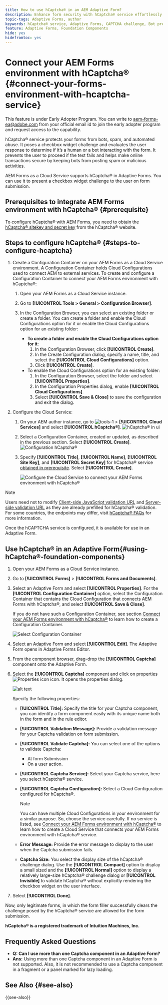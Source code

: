 ```yaml
---
title: How to use hCaptcha® in an AEM Adaptive Form?
description: Enhance form security with hCaptcha® service effortlessly. Step-by-step guide inside!
topic-tags: Adaptive Forms, author
keywords: hCaptcha® service, Adaptive Forms, CAPTCHA challenge, Bot prevention, Form submission security, Form spam prevention
feature: Adaptive Forms, Foundation Components
hide: yes
hidefromtoc: yes
---
```


# Connect your AEM Forms environment with hCaptcha® {#connect-your-forms-environment-with-hcaptcha-service}

<span class="preview"> This feature is under Early Adopter Program. You can write to aem-forms-ea@adobe.com from your official email id to join the early adopter program and request access to the capability. </span>

hCaptcha® service protects your forms from bots, spam, and automated abuse. It poses a checkbox widget challenge and evaluates the user response to determine if it’s a human or a bot interacting with the form. It prevents the user to proceed if the test fails and helps make online transactions secure by keeping bots from posting spam or malicious activities.

<!-- ![hCaptcha®](assets/hCaptcha®-challenge.png)-->

AEM Forms as a Cloud Service supports hCaptcha® in Adaptive Forms. You can use it to present a checkbox widget challenge to the user on form submission.

## Prerequisites to integrate AEM Forms environment with hCaptcha® {#prerequisite}

To configure hCaptcha® with AEM Forms, you need to obtain the [hCaptcha® sitekey and secret key](https://docs.hcaptcha.com/switch/#get-your-hcaptcha-sitekey-and-secret-key) from the hCaptcha® website.

## Steps to configure hCaptcha® {#steps-to-configure-hcaptcha}

1. Create a Configuration Container on your AEM Forms as a Cloud Service environment. A Configuration Container holds Cloud Configurations used to connect AEM to external services. To create and configure a Configuration Container to connect your AEM Forms environment with hCaptcha®:
    1. Open your AEM Forms as a Cloud Service instance. 
    1. Go to **[!UICONTROL Tools > General > Configuration Browser]**.  
    1. In the Configuration Browser, you can select an existing folder or create a folder. You can create a folder and enable the Cloud Configurations option for it or enable the Cloud Configurations option for an existing folder:

        * **To create a folder and enable the Cloud Configurations option for it**:
            1. In the Configuration Browser, click **[!UICONTROL Create]**. 
            1. In the Create Configuration dialog, specify a name, title, and select the **[!UICONTROL Cloud Configurations]** option. 
            1. Click **[!UICONTROL Create]**.
        * To enable the Cloud Configurations option for an existing folder:
            1. In the Configuration Browser, select the folder and select **[!UICONTROL Properties]**.
            1. In the Configuration Properties dialog, enable **[!UICONTROL Cloud Configurations]**.
            1. Select **[!UICONTROL Save & Close]** to save the configuration and exit the dialog. 

1. Configure the Cloud Service: 
    1. On your AEM author instance, go to ![tools-1](assets/tools-1.png) &gt; **[!UICONTROL Cloud Services]** and select **[!UICONTROL hCaptcha®]**.
        ![hCaptcha® in ui](assets/hcaptcha-in-ui.png)
    1. Select a Configuration Container, created or updated, as described in the previous section. Select **[!UICONTROL Create]**.
        ![Configuration hCaptcha®](assets/config-hcaptcha.png)
    1. Specify **[!UICONTROL Title]**, **[!UICONTROL Name]**, **[!UICONTROL Site Key]**, and **[!UICONTROL Secret Key]** for hCaptcha® service [obtained in prerequisite](#prerequisite). Select **[!UICONTROL Create]**.

        ![Configure the Cloud Service to connect your AEM Forms environment with hCaptcha®](assets/create-hcaptcha-config.png)

  >[!NOTE]
  > Users need not to modify [Client-side JavaScript validation URL](https://docs.hcaptcha.com/#add-the-hcaptcha-widget-to-your-webpage) and [Server-side validation URL](https://docs.hcaptcha.com/#verify-the-user-response-server-side) as they are already prefilled for hCaptcha® validation. For some countries, the endpoints may differ, visit [hCaptcha® FAQs](https://docs.hcaptcha.com/faq#does-hcaptcha-support-access-by-users-in-china) for more information.

Once the hCAPTCHA service is configured, it is available for use in an Adaptive Form.

## Use hCaptcha® in an Adaptive Form{#using-hCaptcha®-foundation-components}

1. Open your AEM Forms as a Cloud Service instance. 
1. Go to **[!UICONTROL Forms]** > **[!UICONTROL Forms and Documents]**.  
1. Select an Adaptive Form and select **[!UICONTROL Properties]**. For the **[!UICONTROL Configuration Container]** option, select the Configuration Container that contains the Cloud Configuration that connects AEM Forms with hCaptcha®, and select **[!UICONTROL Save & Close]**.

    If you do not have such a Configuration Container, see section [Connect your AEM Forms environment with hCaptcha®](#connect-your-forms-environment-with-hcaptcha-service) to learn how to create a Configuration Container.

    ![Select Configuration Container](/help/forms/assets/captcha-properties.png)

1. Select an Adaptive Form and select **[!UICONTROL Edit]**. The Adaptive Form opens in Adaptive Forms Editor. 
1. From the component browser, drag-drop the **[!UICONTROL Captcha]** component onto the Adaptive Form.
1. Select the **[!UICONTROL Captcha]** component and click on properties ![Properties icon](assets/configure-icon.svg) icon. It opens the properties dialog.

    ![alt text](assets/hcaptcha-properties.png)

    Specify the following properties:

    * **[!UICONTROL Title]:** Specify the title for your Captcha component, you can identify a form component easily with its unique name both in the form and in the rule editor.
    * **[!UICONTROL Validation Message]:** Provide a validation message for your Captcha validation on form submission.
    * **[!UICONTROL Validate Captcha]:** You can select one of the options to validate Captcha: 
        * At form Submission 
        * On a user action.
    * **[!UICONTROL Captcha Service]:** Select your Captcha service, here you select hCaptcha® service.
    * **[!UICONTROL Captcha Configuration]:** Select a Cloud Configuration configured for hCaptcha®.
        >[!NOTE]
        >You can have multiple Cloud Configurations in your environment for a similar purpose. So, choose the service carefully. If no service is listed, see [Connect your AEM Forms environment with hCaptcha®](#connect-your-forms-environment-with-hcaptcha-service) to learn how to create a Cloud Service that connects your AEM Forms environment with hCaptcha® service.

    * **Error Message:** Provide the error message to display to the user when the Captcha submission fails.
    * **Captcha Size:** You select the display size of the hCaptcha® challenge dialog. Use the **[!UICONTROL Compact]** option to display a small sized and the **[!UICONTROL Normal]** option to display a relatively large-size hCaptcha® challenge dialog or **[!UICONTROL Invisible]** to validate hCaptcha® without explicitly rendering the checkbox widget on the user interface.

1. Select **[!UICONTROL Done]**.

Now, only legitimate forms, in which the form filler successfully clears the challenge posed by the hCaptcha® service are allowed for the form submission.

**hCaptcha® is a registered trademark of Intuition Machines, Inc.**

## Frequently Asked Questions

* **Q: Can I use more than one Captcha component in an Adaptive Form?**
* **Ans:** Using more than one Captcha component in an Adaptive Form is not supported. Also, it is not recommended to use a Captcha component in a fragment or a panel marked for lazy loading.

## See Also {#see-also}

{{see-also}}

